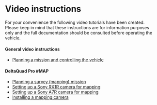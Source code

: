 # Video instructions

For your convenience the following video tutorials have been created. Please keep in mind that these instructions are for information purposes only and the full documentation should be consulted before operating the vehicle.

#### General video instructions

* [Planning a mission and controlling the vehicle](https://youtu.be/SEJP4oxYQsY?t=513)

#### DeltaQuad Pro #MAP

* [Planning a survey (mapping) mission](https://youtu.be/fgGukJIx8NQ)&#x20;
* [Setting up a Sony RX1R camera for mapping](https://drive.google.com/open?id=133Ffh29p\_Tf\_3\_R\_IrRG17kVnYU9UUjs)
* [Setting up a Sony A7R camera for mapping](https://drive.google.com/open?id=1T\_waxmrjTvfFeWik4WetXVrfzmRAuk0p)
* [Installing a mapping camera](https://drive.google.com/file/d/145Ut418lgOlGLOyALLnszV-RcdtWOkK7/view?usp=sharing)

